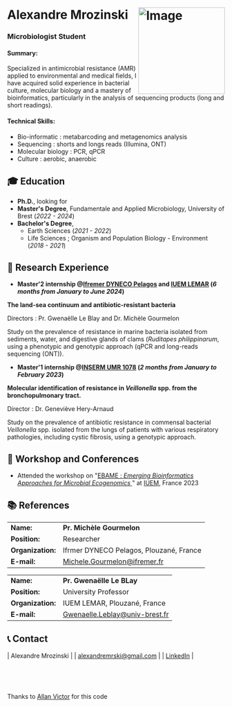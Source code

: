 # Alexandre Mrozinski <img src="https://github.com/AlexandreMrozinski/Resume/assets/114568851/a02a9db8-190d-4177-9084-1a264b5a7ef2" alt="Image" align="right" width="200"/>

### **Microbiologist Student**

#### Summary: 
Specialized in antimicrobial resistance (AMR) applied to environmental and medical fields, I have acquired solid experience in bacterial culture, molecular biology and a mastery of bioinformatics, particularly in the analysis of sequencing products (long and short readings).

#### Technical Skills:

- Bio-informatic : metabarcoding and metagenomics analysis
- Sequencing : shorts and longs reads (Illumina, ONT)
- Molecular biology : PCR, qPCR
- Culture : aerobic, anaerobic 
  
## 🎓 Education
- **Ph.D.**, looking for		  		
- **Master's Degree**, Fundamentale and Applied Microbiology, University of Brest (_2022 - 2024_)		        		
- **Bachelor's Degree**,
  - Earth Sciences (_2021 - 2022_)
  - Life Sciences ; Organism and Population Biology - Environment (_2018 - 2021_)

## 🧫 Research Experience
- **Master'2 internship @<a href="https://www.ifremer.fr/fr" target="_blank">Ifremer DYNECO Pelagos</a> and <a href="https://www-iuem.univ-brest.fr/" target="_blank">IUEM LEMAR</a> (_6 months from January to June 2024_)**

**The land-sea continuum and antibiotic-resistant bacteria**

Directors : Pr. Gwenaëlle Le Blay and Dr. Michèle Gourmelon

Study on the prevalence of resistance in marine bacteria isolated from sediments, water, and digestive glands of clams (_Ruditapes_ _philippinarum_, using a phenotypic and genotypic approach (qPCR and long-reads sequencing (ONT)).

- **Master'1 internship @<a href="https://www.univ-brest.fr/umr1078-genetique-genomique-biotechnologies/fr" target="_blank">INSERM UMR 1078</a> (_2 months from January to February 2023_)**

**Molecular identification of resistance in _Veillonella_ spp. from the bronchopulmonary tract.**

Director : Dr. Geneviève Hery-Arnaud

Study on the prevalence of antibiotic resistance in commensal bacterial _Veillonella_ spp. isolated from the lungs of patients with various respiratory pathologies, including cystic fibrosis, using a genotypic approach.

## 🎤 Workshop and Conferences
- Attended the workshop on "<a href="https://maignienlab.gitlab.io/ebame/" target="_blank">EBAME : _Emerging Bioinformatics Approaches for Microbial Ecogenomics_ </a>" at <a href="https://www-iuem.univ-brest.fr" target="_blank">IUEM</a>, France 2023

## 📚 References

|     |     |
|:----|:----|
| **Name:** | **Pr. Michèle Gourmelon** |
| **Position:** | Researcher |
| **Organization:** | Ifrmer DYNECO Pelagos, Plouzané, France |
| **E-mail:** | <a href="mailto:Michele.Gourmelon@ifremer.fr">Michele.Gourmelon@ifremer.fr</a> |

|     |     |
|:----|:----|
| **Name:** | **Pr. Gwenaëlle Le BLay** |
| **Position:** | University Professor |
| **Organization:** | IUEM LEMAR, Plouzané, France |
| **E-mail:** | <a href="mailto:Gwenaelle.Leblay@univ-brest.fr">Gwenaelle.Leblay@univ-brest.fr</a> |


## 📞 Contact

| Alexandre Mrozinski | 
| <a href="mailto:alexandremrski@gmail.com">alexandremrski@gmail.com</a> | 
| <a href="https://linkedin.com/in/alexandre-mrozinski-0a7026239/" target="_blank">LinkedIn</a>  | 

<br>
<br>

##

Thanks to <a href="https://github.com/Allan-gitrepos">Allan Victor</a> for this code 
